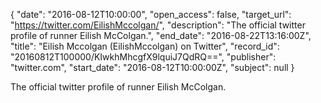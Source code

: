 {
  "date": "2016-08-12T10:00:00", 
  "open_access": false, 
  "target_url": "https://twitter.com/EilishMccolgan/", 
  "description": "The official twitter profile of runner Eilish McColgan.", 
  "end_date": "2016-08-22T13:16:00Z", 
  "title": "Eilish Mccolgan (EilishMccolgan) on Twitter", 
  "record_id": "20160812T100000/KIwkhMhcgfX9lquiJ7QdRQ==", 
  "publisher": "twitter.com", 
  "start_date": "2016-08-12T10:00:00Z", 
  "subject": null
}

The official twitter profile of runner Eilish McColgan.